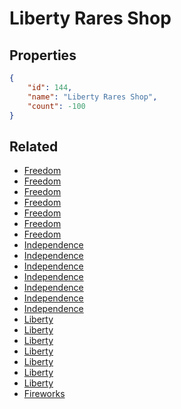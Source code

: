 # Liberty Rares Shop

<no description available>

## Properties

```json
{
    "id": 144,
    "name": "Liberty Rares Shop",
    "count": -100
}
```

## Related

- [Freedom](../items/1723-freedom.md)
- [Freedom](../items/1724-freedom.md)
- [Freedom](../items/1725-freedom.md)
- [Freedom](../items/1726-freedom.md)
- [Freedom](../items/1727-freedom.md)
- [Freedom](../items/1728-freedom.md)
- [Freedom](../items/1729-freedom.md)
- [Independence](../items/1730-independence.md)
- [Independence](../items/1731-independence.md)
- [Independence](../items/1732-independence.md)
- [Independence](../items/1733-independence.md)
- [Independence](../items/1734-independence.md)
- [Independence](../items/1735-independence.md)
- [Independence](../items/1736-independence.md)
- [Liberty](../items/1737-liberty.md)
- [Liberty](../items/1738-liberty.md)
- [Liberty](../items/1739-liberty.md)
- [Liberty](../items/1740-liberty.md)
- [Liberty](../items/1741-liberty.md)
- [Liberty](../items/1742-liberty.md)
- [Liberty](../items/1743-liberty.md)
- [Fireworks](../items/2581-fireworks.md)

